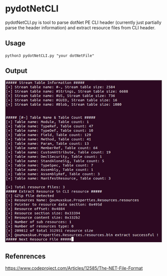 # pydotNetCLI
pydotNetCLI.py is tool to parse dotNet PE CLI header (currently just partially parse the header information) and extract resource files from CLI header.

## Usage
`python3 pydotNetCLI.py "your dotNetFile"`

## Output
![use_case_1.png](./screenshots/use_case_1.png)

## Refenrences
https://www.codeproject.com/Articles/12585/The-NET-File-Format